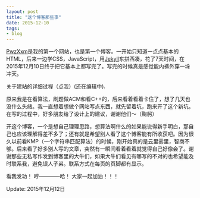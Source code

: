 ```yaml
---
layout: post
title: "这个博客那些事"
date: 2015-12-10
tags:
- blog
---
```


[PwzXxm](http://www.pwzxxm.com)是我的第一个网站，也是第一个博客。一开始只知道一点点基本的HTML，后来一边学CSS，JavaScript，用[Jekyll](https://jekyllrb.com/)东拼西凑，花了7天时间，在2015年12月10日终于把它基本上都写完了。写完的时候真是感觉能内裤外穿一垛冲天。

关于建站的详细过程（点我）(还在编辑中).

原来我是在看算法，刷题做ACM和看C++的，后来看着看着卡住了，想了几天也没什么头绪。我一直想着想做个网站写点东西，就先留着坑，跑来开了这个新坑。在写的过程中，好多朋友给了设计上的建议，谢谢他们～（鞠躬）

开这个博客，一个是想自己理理思路，想算法啊什么的如果能说得新手明白，那自己也应该理解得差不多了；还有就是希望别人看了这个博客能有所收获吧。因为很久以前看KMP（一个字符串匹配算法）的时候，刚开始真的是云里雾里，智商不够。后来看了好多别人写的文章，突然有一瞬间看着看着就觉得自己好像会了。谢谢那些无私写作发到博客里的大牛们，如果大牛们看见有哪写的不对的也希望能及时联系我，避免误人子弟。联系方式在每页的页脚都有显示。

看我发功！
哼————哈！
大家一起加油！！！

Update: 2015年12月12日

